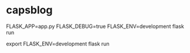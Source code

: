 # capsblog

FLASK_APP=app.py FLASK_DEBUG=true FLASK_ENV=development flask run

export FLASK_ENV=development
flask run